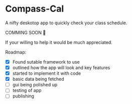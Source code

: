 # Compass-Cal
A nifty deskotop app to quickly check your class schedule.

COMMING SOON 🥳

If your willing to help it would be much appreciated.

Roadmap:
  - [x] Found sutable framework to use
  - [x] outlined how the app will look and key features
  - [x] started to implement it with code
  - [x] basic data being fetched
  - [ ] gui being polished up
  - [ ] testing of app
  - [ ] publishing
